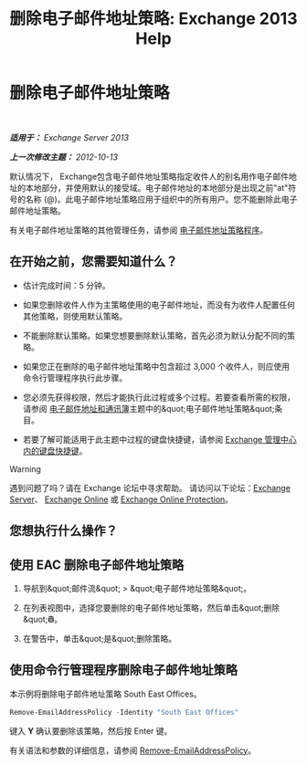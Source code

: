 ﻿---
title: '删除电子邮件地址策略: Exchange 2013 Help'
TOCTitle: 删除电子邮件地址策略
ms:assetid: f1d05223-7d41-406d-8fae-f4227be1c1c2
ms:mtpsurl: https://technet.microsoft.com/zh-cn/library/Bb125181(v=EXCHG.150)
ms:contentKeyID: 50491969
ms.date: 05/21/2018
mtps_version: v=EXCHG.150
ms.translationtype: MT
---

# 删除电子邮件地址策略

 

_**适用于：** Exchange Server 2013_

_**上一次修改主题：** 2012-10-13_

默认情况下， Exchange包含电子邮件地址策略指定收件人的别名用作电子邮件地址的本地部分，并使用默认的接受域。电子邮件地址的本地部分是出现之前"at"符号的名称 (@)。此电子邮件地址策略应用于组织中的所有用户。您不能删除此电子邮件地址策略。

有关电子邮件地址策略的其他管理任务，请参阅 [电子邮件地址策略程序](email-address-policy-procedures-exchange-2013-help.md)。

## 在开始之前，您需要知道什么？

  - 估计完成时间：5 分钟。

  - 如果您删除收件人作为主策略使用的电子邮件地址，而没有为收件人配置任何其他策略，则使用默认策略。

  - 不能删除默认策略。如果您想要删除默认策略，首先必须为默认分配不同的策略。

  - 如果您正在删除的电子邮件地址策略中包含超过 3,000 个收件人，则应使用命令行管理程序执行此步骤。

  - 您必须先获得权限，然后才能执行此过程或多个过程。若要查看所需的权限，请参阅 [电子邮件地址和通讯簿](email-addresses-and-address-books-exchange-2013-help.md)主题中的\&quot;电子邮件地址策略\&quot;条目。

  - 若要了解可能适用于此主题中过程的键盘快捷键，请参阅 [Exchange 管理中心内的键盘快捷键](keyboard-shortcuts-in-the-exchange-admin-center-exchange-online-protection-help.md)。

> [!WARNING]  
> 遇到问题了吗？请在 Exchange 论坛中寻求帮助。 请访问以下论坛：<a href="https://go.microsoft.com/fwlink/p/?linkid=60612">Exchange Server</a>、 <a href="https://go.microsoft.com/fwlink/p/?linkid=267542">Exchange Online</a> 或 <a href="https://go.microsoft.com/fwlink/p/?linkid=285351">Exchange Online Protection</a>。


## 您想执行什么操作？

## 使用 EAC 删除电子邮件地址策略

1.  导航到\&quot;邮件流\&quot; \> \&quot;电子邮件地址策略\&quot;。

2.  在列表视图中，选择您要删除的电子邮件地址策略，然后单击\&quot;删除\&quot;![删除图标](images/JJ657511.14f639f6-61e8-4418-bbfb-0db14de9d2f5(EXCHG.150).gif "删除图标")。

3.  在警告中，单击\&quot;是\&quot;删除策略。

## 使用命令行管理程序删除电子邮件地址策略

本示例将删除电子邮件地址策略 South East Offices。

```powershell
Remove-EmailAddressPolicy -Identity "South East Offices"
```

键入 **Y** 确认要删除该策略，然后按 Enter 键。

有关语法和参数的详细信息，请参阅 [Remove-EmailAddressPolicy](https://technet.microsoft.com/zh-cn/library/bb124504\(v=exchg.150\))。

